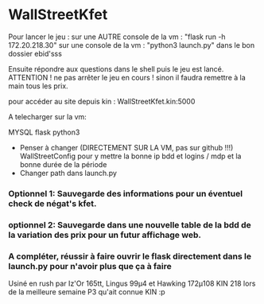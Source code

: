 # WallStreetKfet

Pour lancer le jeu :
sur une AUTRE console de la vm : "flask run -h 172.20.218.30"
sur une console de la vm : "python3 launch.py" dans le bon dossier ebid'sss


Ensuite répondre aux questions dans le shell puis le jeu est lancé.
ATTENTION ! ne pas arrêter le jeu en cours ! sinon il faudra remettre à la main tous les prix.

pour accéder au site depuis kin : WallStreetKfet.kin:5000

A telecharger sur la vm:

MYSQL
flask
python3

- Penser à changer (DIRECTEMENT SUR LA VM, pas sur github !!!) WallStreetConfig pour y mettre la bonne ip bdd et logins / mdp et la bonne durée de la période
- Changer path dans launch.py


### Optionnel 1: Sauvegarde des informations pour un éventuel check de négat's kfet.

### optionnel 2: Sauvegarde dans une nouvelle table de la bdd de la variation des prix pour un futur affichage web.

### A compléter, réussir à faire ouvrir le flask directement dans le launch.py pour n'avoir plus que ça à faire


Usiné en rush par Iz'Or 165tt, Lingus 99µ4 et Hawking 172µ108 KIN 218 lors de la meilleure semaine P3 qu'ait connue KIN :p
